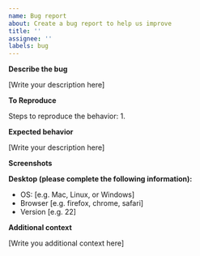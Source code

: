 ```yaml
---
name: Bug report
about: Create a bug report to help us improve
title: ''
assignee: ''
labels: bug
---
```


**Describe the bug**
<!-- A clear and concise description of what the bug is. -->

[Write your description here]

**To Reproduce**
<!--
The better you can explain the steps to reproduce an error the faster we are able to fix them. Please write the steps you took
that brought the error up. As an example;
1. Go to the home page
2. Click on 'Add charges'
3. Scroll down to 'Create'
4. Click on the 'Create' button
5. See error
-->

Steps to reproduce the behavior:
1.

**Expected behavior**
<!-- A clear and concise description of what you expected to happen. -->

[Write your description here]

**Screenshots**
<!-- 
If applicable, add screenshots to help explain your problem. 
To add a screenshot please take a look at https://help.github.com/en/articles/file-attachments-on-issues-and-pull-requests 
-->


**Desktop (please complete the following information):**
 - OS: [e.g. Mac, Linux, or Windows]
 - Browser [e.g. firefox, chrome, safari]
 - Version [e.g. 22]

**Additional context**
<!-- Add any other context about the problem here. -->

[Write you additional context here]
